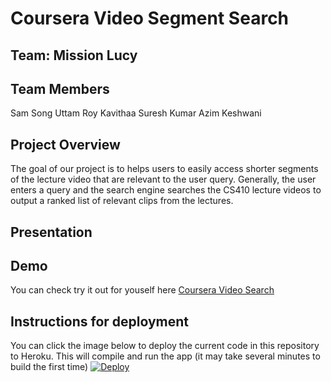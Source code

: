 # Coursera Video Segment Search

## Team: Mission Lucy
## Team Members
Sam Song
Uttam Roy
Kavithaa Suresh Kumar
Azim Keshwani

## Project Overview
The goal of our project is to helps users to easily access shorter segments 
of the lecture video that are relevant to the user query. 
Generally, the user enters a query and the search engine searches the CS410 
lecture videos to output a ranked list of relevant clips from the lectures. 

## Presentation

## Demo
You can check try it out for youself here [Coursera Video Search](https://coursera-video-search.herokuapp.com/)

## Instructions for deployment
You can click the image below to deploy the current code in this repository
to Heroku. This will compile and run the app (it may take several minutes
to build the first time)
[![Deploy](https://www.herokucdn.com/deploy/button.svg)](https://heroku.com/deploy)

## 